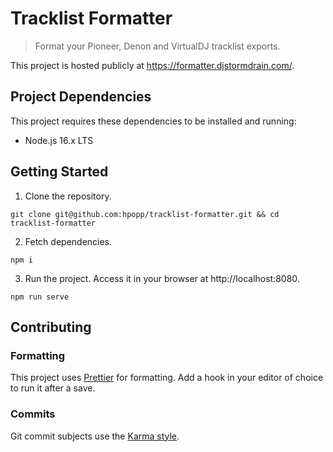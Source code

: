 # Tracklist Formatter

> Format your Pioneer, Denon and VirtualDJ tracklist exports.

This project is hosted publicly at https://formatter.djstormdrain.com/.

## Project Dependencies

This project requires these dependencies to be installed and running:

- Node.js 16.x LTS

## Getting Started

1. Clone the repository.

```shell
git clone git@github.com:hpopp/tracklist-formatter.git && cd tracklist-formatter
```

2. Fetch dependencies.

```shell
npm i
```

3. Run the project. Access it in your browser at http://localhost:8080.

```
npm run serve
```

## Contributing

### Formatting

This project uses [Prettier](https://prettier.io) for formatting. Add a hook in your editor of choice to
run it after a save.

### Commits

Git commit subjects use the [Karma style](http://karma-runner.github.io/5.0/dev/git-commit-msg.html).
